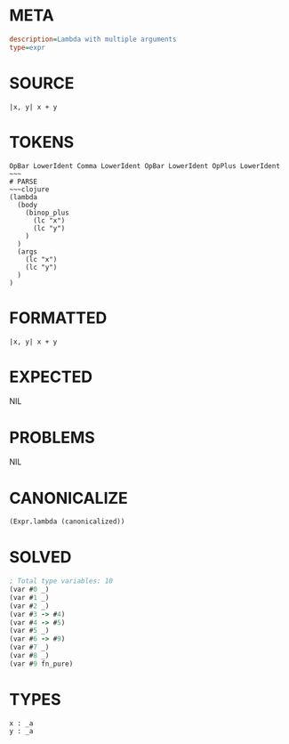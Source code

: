 # META
~~~ini
description=Lambda with multiple arguments
type=expr
~~~
# SOURCE
~~~roc
|x, y| x + y
~~~
# TOKENS
~~~text
OpBar LowerIdent Comma LowerIdent OpBar LowerIdent OpPlus LowerIdent ~~~
# PARSE
~~~clojure
(lambda
  (body
    (binop_plus
      (lc "x")
      (lc "y")
    )
  )
  (args
    (lc "x")
    (lc "y")
  )
)
~~~
# FORMATTED
~~~roc
|x, y| x + y
~~~
# EXPECTED
NIL
# PROBLEMS
NIL
# CANONICALIZE
~~~clojure
(Expr.lambda (canonicalized))
~~~
# SOLVED
~~~clojure
; Total type variables: 10
(var #0 _)
(var #1 _)
(var #2 _)
(var #3 -> #4)
(var #4 -> #5)
(var #5 _)
(var #6 -> #9)
(var #7 _)
(var #8 _)
(var #9 fn_pure)
~~~
# TYPES
~~~roc
x : _a
y : _a
~~~
